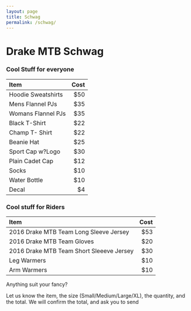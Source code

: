 ```yaml
---
layout: page
title: Schwag
permalink: /schwag/
---
```


# Drake MTB Schwag

### Cool Stuff for everyone

| Item   | Cost |
|:--|--:|
|Hoodie Sweatshirts|	$50|
|Mens Flannel PJs|	$35|
|Womans Flannel PJs|	$35|
|Black T-Shirt|	$22|
|Champ T- Shirt|	$22|
|Beanie Hat	|$25|
|Sport Cap w?Logo|	$30|
|Plain Cadet Cap|	$12|
|Socks	|$10|
|Water Bottle|	$10|
|Decal	|$4|

### Cool stuff for Riders

| Item   | Cost |
|:--|--:|
|2016 Drake MTB Team Long Sleeve Jersey |	$53 |
|2016 Drake MTB Team Gloves |	$20 |
|2016 Drake MTB Team Short Sleeeve Jersey	| $30 |
|Leg Warmers	| $10 |
|Arm Warmers	| $10 |

Anything suit your fancy?

Let us know the item, the size (Small/Medium/Large/XL), the quantity, and the total.  We will confirm the total, and ask you to send  

